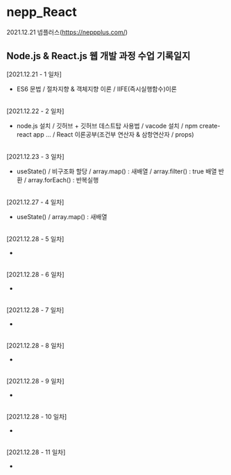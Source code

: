 # nepp_React
 
 2021.12.21 넵플러스(https://neppplus.com/) 
<h2> Node.js & React.js 웹 개발 과정 수업 기록일지</h2>


 [2021.12.21 - 1 일차]
 - ES6 문법 / 절차지향 & 객체지향 이론 / IIFE(즉시실행함수)이론 <br /><br />
 
 [2021.12.22 - 2 일차] 
 - node.js 설치 / 깃허브 + 깃허브 데스트탑 사용법 / vacode 설치 / npm create-react app ... / React 이론공부(조건부 연산자 & 삼항연산자 / props)<br /><br />
 
 [2021.12.23 - 3 일차]  
 - useState() / 비구조화 할당 / array.map() : 새배열 / array.filter() : true 배열 반환 / array.forEach() : 반복실행<br /><br />

 [2021.12.27 - 4 일차]  
 - useState() / array.map() : 새배열 <br /><br />

 [2021.12.28 - 5 일차]  
 - <br /><br />

 [2021.12.28 - 6 일차]  
 - <br /><br />

 [2021.12.28 - 7 일차]  
 - <br /><br />

 [2021.12.28 - 8 일차]  
 - <br /><br />

 [2021.12.28 - 9 일차]  
 - <br /><br />

 [2021.12.28 - 10 일차]  
 - <br /><br />

 [2021.12.28 - 11 일차]  
 - <br /><br />
